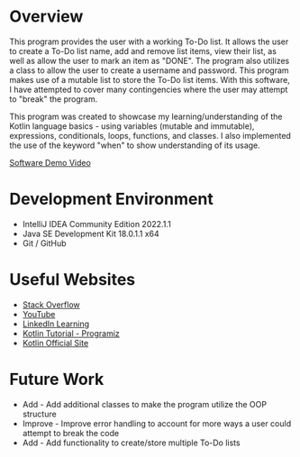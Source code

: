 # Overview

This program provides the user with a working To-Do list. It allows the user to create a To-Do list name, add and remove list items, view their list, as well as allow the user to mark an item as "DONE". The program also utilizes a class to allow the user to create a username and password. This program makes use of a mutable list to store the To-Do list items. With this software, I have attempted to cover many contingencies where the user may attempt to "break" the program.

This program was created to showcase my learning/understanding of the Kotlin language basics - using variables (mutable and immutable), expressions, conditionals, loops, functions, and classes. I also implemented the use of the keyword "when" to show understanding of its usage.

[Software Demo Video](https://youtu.be/SeDYc6qpZrM)

# Development Environment

* IntelliJ IDEA Community Edition 2022.1.1
* Java SE Development Kit 18.0.1.1 x64
* Git / GitHub

# Useful Websites

* [Stack Overflow](https://stackoverflow.com/)
* [YouTube](https://www.youtube.com/)
* [LinkedIn Learning](https://www.linkedin.com/learning/)
* [Kotlin Tutorial - Programiz](https://www.programiz.com/kotlin-programming)
* [Kotlin Official Site](https://kotlinlang.org/)

# Future Work

* Add - Add additional classes to make the program utilize the OOP structure
* Improve - Improve error handling to account for more ways a user could attempt to break the code
* Add - Add functionality to create/store multiple To-Do lists
